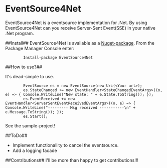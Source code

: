 [nuget]: https://nuget.org/packages/EventSource4Net
EventSource4Net
===============

EventSource4Net is a eventsource implementation for .Net. By using EventSource4Net can you receive Server-Sent Event(SSE) in your native .Net program.

##Install##
EventSource4Net is available as a [Nuget-package][nuget]. From the Package Manager Console enter:
            
            Install-package EventSource4Net

##How to use?##

It's dead-simple to use.

            EventSource es = new EventSource(new Uri(<Your url>);
            es.StateChanged += new EventHandler<StateChangedEventArgs>((o, e) => { Console.WriteLine("New state: " + e.State.ToString()); });
            es.EventReceived += new EventHandler<ServerSentEventReceivedEventArgs>((o, e) => { Console.WriteLine("--------- Msg received -----------\n" + e.Message.ToString()); });
            es.Start();

See the sample-project!

##ToDo##
- Implement functionallity to cancel the eventsource.
- Add a logging facade

##Contributions##
I'll be more than happy to get contributions!!!
